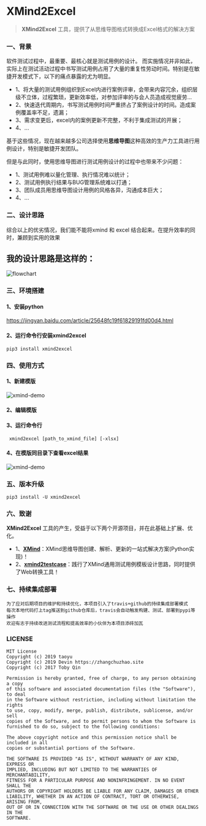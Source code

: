 # XMind2Excel

> **XMind2Excel** 工具，提供了从思维导图格式转换成Excel格式的解决方案


### 一、背景

软件测试过程中，最重要、最核心就是测试用例的设计。
而实施情况并非如此，实际上在测试活动过程中书写测试用例占用了大量的重复性劳动时间。特别是在敏捷开发模式下，以下的痛点暴露的尤为明显。

- 1、将大量的测试用例组织到Excel内进行案例评审，会带来内容冗余，组织层级不立体，过程繁琐，更新效率低，对参加评审的与会人员造成视觉疲劳...
- 2、快速迭代周期内，书写测试用例时间严重挤占了案例设计的时间。造成案例覆盖率不足，遗漏；
- 3、需求变更后，excel内的案例更新不完整，不利于集成测试的开展；
- 4、...

基于这些情况，现在越来越多公司选择使用**思维导图**这种高效的生产力工具进行用例设计，特别是敏捷开发团队。

但是与此同时，使用思维导图进行测试用例设计的过程中也带来不少问题：
- 1、测试用例难以量化管理、执行情况难以统计；
- 2、测试用例执行结果与BUG管理系统难以打通；
- 3、团队成员用思维导图设计用例的风格各异，沟通成本巨大；
- 4、...

### 二、设计思路
综合以上的优劣情况，我们能不能将xmind 和 excel 结合起来。在提升效率的同时，兼顾到实用的效果

## 我的设计思路是这样的：
![flowchart](https://github.com/taoyu0429/xmid2excel/blob/master/flowchart.png?raw=true)




### 三、环境搭建

#### 1、安装python
https://jingyan.baidu.com/article/25648fc19f61829191fd00d4.html

#### 2、运行命令行安装xmind2excel
```
pip3 install xmind2excel
```

### 四、使用方式

#### 1、新建模版
![xmind-demo](https://github.com/taoyu0429/xmid2excel/blob/master/xmind-demo.png?raw=true)

#### 2、编辑模版

#### 3、运行命令行
```
 xmind2excel [path_to_xmind_file] [-xlsx]
```
#### 4、在模版同目录下查看excel结果
![xmind-demo](https://github.com/taoyu0429/xmid2excel/blob/master/result-demo.png?raw=true)


### 五、版本升级
```
pip3 install -U xmind2excel

```
### 六、致谢
**XMind2Excel** 工具的产生，受益于以下两个开源项目，并在此基础上扩展、优化。

- 1、**[XMind](https://github.com/zhuifengshen/xmind)**：XMind思维导图创建、解析、更新的一站式解决方案(Python实现)！  
- 2、**[xmind2testcase](https://github.com/zhuifengshen/xmind2testcase)**：践行了XMind通用测试用例模板设计思路，同时提供了Web转换工具！

### 七、持续集成部署
```
为了应对后期项目的维护和持续优化，本项目引入了travis+github的持续集成部署模式
每次本地代码打上tag推送到github仓库后，travis会自动触发构建、测试、部署到pypi等操作
欢迎有志于持续改进测试流程和提高效率的小伙伴为本项目添砖加瓦
```
### LICENSE
```
MIT License
Copyright (c) 2019 taoyu
Copyright (c) 2019 Devin https://zhangchuzhao.site
Copyright (c) 2017 Toby Qin

Permission is hereby granted, free of charge, to any person obtaining a copy
of this software and associated documentation files (the "Software"), to deal
in the Software without restriction, including without limitation the rights
to use, copy, modify, merge, publish, distribute, sublicense, and/or sell
copies of the Software, and to permit persons to whom the Software is
furnished to do so, subject to the following conditions:

The above copyright notice and this permission notice shall be included in all
copies or substantial portions of the Software.

THE SOFTWARE IS PROVIDED "AS IS", WITHOUT WARRANTY OF ANY KIND, EXPRESS OR
IMPLIED, INCLUDING BUT NOT LIMITED TO THE WARRANTIES OF MERCHANTABILITY,
FITNESS FOR A PARTICULAR PURPOSE AND NONINFRINGEMENT. IN NO EVENT SHALL THE
AUTHORS OR COPYRIGHT HOLDERS BE LIABLE FOR ANY CLAIM, DAMAGES OR OTHER
LIABILITY, WHETHER IN AN ACTION OF CONTRACT, TORT OR OTHERWISE, ARISING FROM,
OUT OF OR IN CONNECTION WITH THE SOFTWARE OR THE USE OR OTHER DEALINGS IN THE
SOFTWARE.
```


